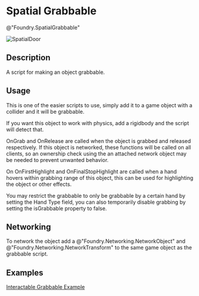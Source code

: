 # Spatial Grabbable 
@"Foundry.SpatialGrabbable"

![SpatialDoor](~/Media/Manual/Interaction/SpatialGrabbableScript.png)

## Description
A script for making an object grabbable.

## Usage
This is one of the easier scripts to use, simply add it to a game object with a collider and it will be grabbable. 

If you want this object to work with physics, add a rigidbody and the script will detect that.

OnGrab and OnRelease are called when the object is grabbed and released respectively. If this object is networked, these functions will be called on all clients, so an ownership check using the an attached network object may be needed to prevent unwanted behavior.

On OnFirstHighlight and OnFinalStopHighlight are called when a hand hovers within grabbing range of this object, this can be used for highlighting the object or other effects.

You may restrict the grabbable to only be grabbable by a certain hand by setting the Hand Type field, you can also temporarily disable grabbing by setting the isGrabbable property to false.

## Networking
To network the object add a @"Foundry.Networking.NetworkObject" and @"Foundry.Networking.NetworkTransform" to the same game object as the grabbable script.

## Examples
[Interactable Grabbable Example](~/Manual/GettingStarted/Samples/Interactables/InteractableGrabbableExample.md)